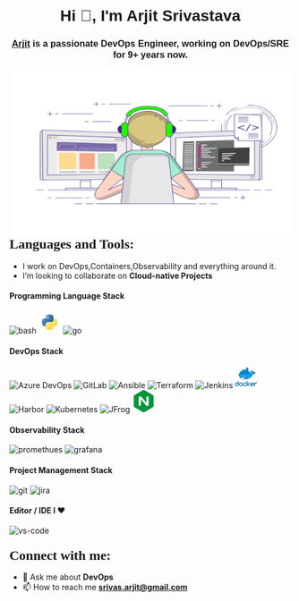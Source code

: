 <!-- Header Section -->
<h1 align="center"><font face="Arial">Hi 👋, I'm Arjit Srivastava</font></h1>
<h3 align="center"><font face="Arial"><a href="https://www.linkedin.com/in/arjit-srivastava77/" target="_blank" rel="noreferrer">Arjit</a> is a passionate DevOps Engineer, working on DevOps/SRE for 9+ years now.</font></h3>


<!-- GIF -->
<img align="right" height="300" width="500" src="https://raw.githubusercontent.com/mikonoid/mikonoid/main/images/gifs/coder3.gif" />

<!-- Languages and Tools Section -->
<h3 align="left"><font size="+2" face="Verdana">Languages and Tools:</font></h3>


- I work on DevOps,Containers,Observability and everything around it.
- I’m looking to collaborate on **Cloud-native Projects**



#### Programming Language Stack
<p align="left">
<img src="https://www.vectorlogo.zone/logos/gnu_bash/gnu_bash-official.svg" alt="bash" title="bash" width="40 height="40" />
<img src="https://raw.githubusercontent.com/github/explore/80688e429a7d4ef2fca1e82350fe8e3517d3494d/topics/python/python.png" alt="python" title="python" width="40" height="40"/> 
<img src="https://www.vectorlogo.zone/logos/golang/golang-official.svg" alt="go" title="go" width="40" height="40"/> </p>


#### DevOps Stack 
<p align="left">
  <img src="https://www.vectorlogo.zone/logos/microsoft_azure/microsoft_azure-ar21.svg" alt="Azure DevOps" width="40" height="40" />
  <img src="https://www.vectorlogo.zone/logos/gitlab/gitlab-ar21.svg" alt="GitLab" width="40" height="40" />  
  <img src="https://www.vectorlogo.zone/logos/ansible/ansible-icon.svg" alt="Ansible" title="Ansible" width="40" height="40"/> 
  <img src="https://www.vectorlogo.zone/logos/terraformio/terraformio-icon.svg" alt="Terraform" title="Terraform" width="40" height="40"/> 
  <img src="https://www.vectorlogo.zone/logos/jenkins/jenkins-icon.svg" alt="Jenkins" title="Jenkins" width="40" height="40"/>
  <img src="https://raw.githubusercontent.com/github/explore/80688e429a7d4ef2fca1e82350fe8e3517d3494d/topics/docker/docker.png" alt="Docker" title="Docker" width="40" height="40"/>  
  <img src="https://www.vectorlogo.zone/logos/goharborio/goharborio-icon.svg" alt="Harbor" title="Harbor" width="40" height="40"/> 
  <img src="https://www.vectorlogo.zone/logos/kubernetes/kubernetes-icon.svg" alt="Kubernetes" title="Kubernetes" width="40" height="40"/>
  <img src="https://www.vectorlogo.zone/logos/jfrog/jfrog-ar21.svg" alt="JFrog" title="JFrog" width="40" height="40" /> 
  <img src="https://raw.githubusercontent.com/github/explore/85cceaeeaf993ca35664dc37ea24f9237fbbfc14/topics/nginx/nginx.png" alt="NGINX" title="NGINX" width="40" height="40"/>
</p>


#### Observability Stack
<p align="left">
<img src="https://www.vectorlogo.zone/logos/prometheusio/prometheusio-icon.svg" alt="promethues" title="promethues" width="40" height="40"/> 
<img src="https://www.vectorlogo.zone/logos/grafana/grafana-icon.svg" alt="grafana" title="grafana" width="40" height="40"/> </p>

#### Project Management Stack
<p align="left">
<img src="https://www.vectorlogo.zone/logos/git-scm/git-scm-icon.svg" alt="git" title="git" width="40" height="40"/> 
<img src="https://www.vectorlogo.zone/logos/atlassian_jira/atlassian_jira-icon.svg" alt="jira" title="jira" width="40" height="40"/>

#### Editor / IDE I ♥
<p align="left">
<img src="https://www.vectorlogo.zone/logos/visualstudio_code/visualstudio_code-icon.svg" alt="vs-code" title="vs-code" width="40" height="40"/> </p>

<!-- Contact Section -->
<h3 align="left"><font size="+2" face="Verdana">Connect with me:</font></h3>
<p align="left">
</p>

- 💬 Ask me about **DevOps**
- 📫 How to reach me **[srivas.arjit@gmail.com](mailto:srivas.arjit@gmail.com)**
